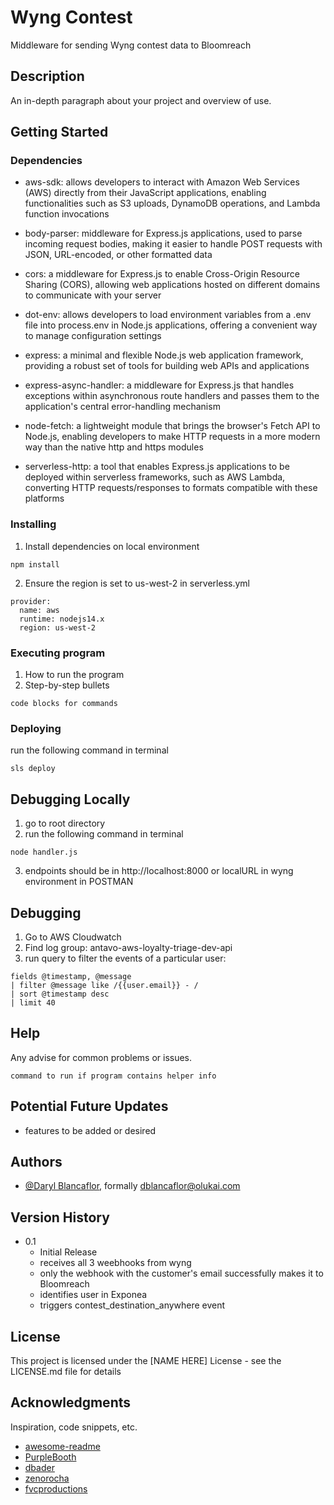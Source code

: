 # Wyng Contest

Middleware for sending Wyng contest data to Bloomreach

## Description

An in-depth paragraph about your project and overview of use.

## Getting Started

### Dependencies

* aws-sdk: allows developers to interact with Amazon Web Services (AWS) directly from their JavaScript applications, enabling functionalities such as S3 uploads, DynamoDB operations, and Lambda function invocations

* body-parser:  middleware for Express.js applications, used to parse incoming request bodies, making it easier to handle POST requests with JSON, URL-encoded, or other formatted data

* cors: a middleware for Express.js to enable Cross-Origin Resource Sharing (CORS), allowing web applications hosted on different domains to communicate with your server

* dot-env: allows developers to load environment variables from a .env file into process.env in Node.js applications, offering a convenient way to manage configuration settings

* express: a minimal and flexible Node.js web application framework, providing a robust set of tools for building web APIs and applications

* express-async-handler: a middleware for Express.js that handles exceptions within asynchronous route handlers and passes them to the application's central error-handling mechanism

* node-fetch: a lightweight module that brings the browser's Fetch API to Node.js, enabling developers to make HTTP requests in a more modern way than the native http and https modules

* serverless-http: a tool that enables Express.js applications to be deployed within serverless frameworks, such as AWS Lambda, converting HTTP requests/responses to formats compatible with these platforms

### Installing

1. Install dependencies on local environment
```
npm install
```

2. Ensure the region is set to us-west-2 in serverless.yml
```
provider:
  name: aws
  runtime: nodejs14.x
  region: us-west-2
```

### Executing program

1. How to run the program
2. Step-by-step bullets
```
code blocks for commands
```
### Deploying

run the following command in terminal
```
sls deploy
```
## Debugging Locally
1. go to root directory
2. run the following command in terminal
```
node handler.js
```
3. endpoints should be in http://localhost:8000 or localURL in wyng environment in POSTMAN
## Debugging
1. Go to AWS Cloudwatch
2. Find log group: antavo-aws-loyalty-triage-dev-api
3. run query to filter the events of a particular user:
```
fields @timestamp, @message
| filter @message like /{{user.email}} - /
| sort @timestamp desc
| limit 40
```
## Help

Any advise for common problems or issues.
```
command to run if program contains helper info
```

## Potential Future Updates
* features to be added or desired

## Authors

* [@Daryl Blancaflor](dblancaflor@arch-cos.com), formally dblancaflor@olukai.com

## Version History

* 0.1
    * Initial Release
    * receives all 3 weebhooks from wyng
    * only the webhook with the customer's email successfully makes it to Bloomreach
    * identifies user in Exponea
    * triggers contest_destination_anywhere event


## License

This project is licensed under the [NAME HERE] License - see the LICENSE.md file for details

## Acknowledgments

Inspiration, code snippets, etc.
* [awesome-readme](https://github.com/matiassingers/awesome-readme)
* [PurpleBooth](https://gist.github.com/PurpleBooth/109311bb0361f32d87a2)
* [dbader](https://github.com/dbader/readme-template)
* [zenorocha](https://gist.github.com/zenorocha/4526327)
* [fvcproductions](https://gist.github.com/fvcproductions/1bfc2d4aecb01a834b46)